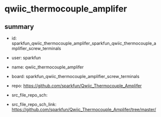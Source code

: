 # qwiic_thermocouple_amplifer
 
## summary 
* id: sparkfun_qwiic_thermocouple_amplifer_sparkfun_qwiic_thermocouple_amplifier_screw_terminals
* user: sparkfun
* name: qwiic_thermocouple_amplifer
* board: sparkfun_qwiic_thermocouple_amplifier_screw_terminals
* repo: https://github.com/sparkfun/Qwiic_Thermocouple_Amplifer



* src_file_repo_sch: 
* src_file_repo_sch_link: https://github.com/sparkfun/Qwiic_Thermocouple_Amplifer/tree/master/






